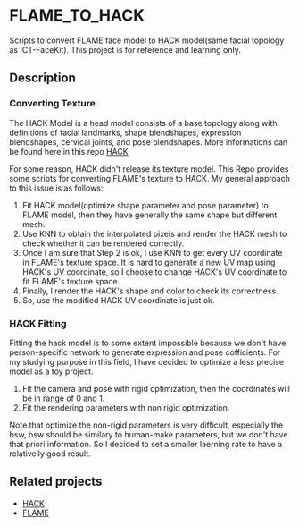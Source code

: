 # FLAME_TO_HACK
Scripts to convert FLAME face model to HACK model(same facial topology as ICT-FaceKit). This project is for reference and learning only. 

## Description
### Converting Texture
The HACK Model is a head model consists of a base topology along with definitions of facial landmarks, shape blendshapes, expression blendshapes, cervical joints, and pose blendshapes. More informations can be found here in this repo [HACK](https://github.com/ZoneLikeWonderland/HACK-Model)

For some reason, HACK didn't release its texture model. This Repo provides some scripts for converting FLAME's texture to HACK.
My general approach to this issue is as follows:
1. Fit HACK model(optimize shape parameter and pose parameter) to FLAME model, then they have generally the same shape but different mesh.
2. Use KNN to obtain the interpolated pixels and render the HACK mesh to check whether it can be rendered correctly.
3. Once I am sure that Step 2 is ok, I use KNN to get every UV coordinate in FLAME's texture space. It is hard to generate a new UV map using HACK's UV coordinate, so I choose to change HACK's UV coordinate to fit FLAME's texture space.
4. Finally, I render the HACK's shape and color to check its correctness.
5. So, use the modified HACK UV coordinate is just ok. 
### HACK Fitting
Fitting the hack model is to some extent impossible because we don't have person-specific network to generate expression and pose cofficients. For my studying purpose in this field, I have decided to optimize a less precise model as a toy project. 
1. Fit the camera and pose with rigid optimization, then the coordinates will be in range of 0 and 1.
2. Fit the rendering parameters with non rigid optimization.

Note that optimize the non-rigid parameters is very difficult, especially the bsw, bsw should be similary to human-make parameters, but we don't have that priori information. So I decided to set a smaller laerning rate to have a relativelly good result.

## Related projects
- [HACK](https://github.com/ZoneLikeWonderland/HACK-Model)
- [FLAME](https://flame.is.tue.mpg.de)



